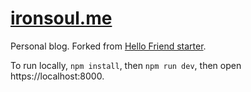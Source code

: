 # [ironsoul.me](https://ironsoul.me/)

Personal blog. Forked from [Hello Friend starter](https://github.com/panr/gatsby-starter-hello-friend).

To run locally, `npm install`, then `npm run dev`, then open https://localhost:8000.

